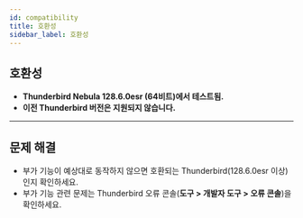 ```yaml
---
id: compatibility
title: 호환성
sidebar_label: 호환성
---
```


## 호환성

- **Thunderbird Nebula 128.6.0esr (64비트)에서 테스트됨.**
- **이전 Thunderbird 버전은 지원되지 않습니다.**

---

## 문제 해결

- 부가 기능이 예상대로 동작하지 않으면 호환되는 Thunderbird(128.6.0esr 이상)인지 확인하세요.
- 부가 기능 관련 문제는 Thunderbird 오류 콘솔(**도구 > 개발자 도구 > 오류 콘솔**)을 확인하세요.
